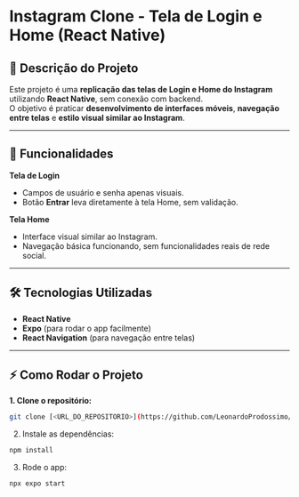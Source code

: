 # **Instagram Clone - Tela de Login e Home (React Native)**

## 🎯 **Descrição do Projeto**
Este projeto é uma **replicação das telas de Login e Home do Instagram** utilizando **React Native**, sem conexão com backend.  
O objetivo é praticar **desenvolvimento de interfaces móveis**, **navegação entre telas** e **estilo visual similar ao Instagram**.

---

## 🚀 **Funcionalidades**

**Tela de Login**
- Campos de usuário e senha apenas visuais.
- Botão **Entrar** leva diretamente à tela Home, sem validação.

**Tela Home**
- Interface visual similar ao Instagram.
- Navegação básica funcionando, sem funcionalidades reais de rede social.

---

## 🛠 **Tecnologias Utilizadas**
- **React Native**
- **Expo** (para rodar o app facilmente)
- **React Navigation** (para navegação entre telas)

---

## ⚡ **Como Rodar o Projeto**

**1. Clone o repositório:**
```bash
git clone [<URL_DO_REPOSITORIO>](https://github.com/LeonardoProdossimo/trabalho_instagram.git)
```

2. Instale as dependências:
```bash
npm install
```

3. Rode o app:
```bash
npx expo start
```
